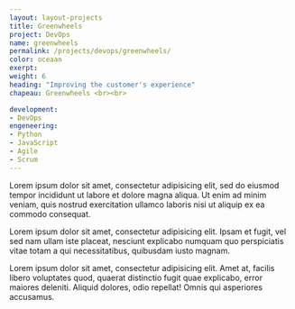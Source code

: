 ```yaml
---
layout: layout-projects
title: Greenwheels
project: DevOps
name: greenwheels
permalink: /projects/devops/greenwheels/
color: oceaan
exerpt:
weight: 6
heading: "Improving the customer's experience"
chapeau: Greenwheels <br><br>

development:
- DevOps
engeneering:
- Python
- JavaScript
- Agile
- Scrum
---
```


Lorem ipsum dolor sit amet, consectetur adipisicing elit, sed do eiusmod tempor incididunt ut labore et dolore magna aliqua. Ut enim ad minim veniam, quis nostrud exercitation ullamco laboris nisi ut aliquip ex ea commodo consequat.

Lorem ipsum dolor sit amet, consectetur adipisicing elit. Ipsam et fugit, vel sed nam ullam iste placeat, nesciunt explicabo numquam quo perspiciatis vitae totam a qui necessitatibus, quibusdam iusto magnam.

Lorem ipsum dolor sit amet, consectetur adipisicing elit. Amet at, facilis libero voluptates quod, quaerat distinctio fugit quae explicabo, error maiores deleniti. Aliquid dolores, odio repellat! Omnis qui asperiores accusamus.